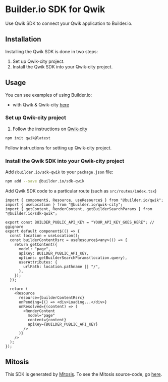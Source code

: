 # Builder.io SDK for Qwik

Use Qwik SDK to connect your Qwik application to Builder.io.

## Installation

Installing the Qwik SDK is done in two steps:

1. Set up Qwik-city project.
2. Install the Qwik SDK into your Qwik-city project.

## Usage

You can see examples of using Builder.io:

- with Qwik & Qwik-city [here](/examples/qwik)

### Set up Qwik-city project

1. Follow the instructions on [Qwik-city](https://qwik.builder.io/qwikcity/overview)

```bash
npm init qwik@latest
```

Follow instructions for setting up Qwik-city project.

### Install the Qwik SDK into your Qwik-city project

Add `@builder.io/sdk-qwik` to your `package.json` file:

```bash
npm add --save @builder.io/sdk-qwik
```

Add Qwik SDK code to a particular route (such as `src/routes/index.tsx`)

```typscript
import { component$, Resource, useResource$ } from "@builder.io/qwik";
import { useLocation } from "@builder.io/qwik-city";
import { getContent, RenderContent, getBuilderSearchParams } from "@builder.io/sdk-qwik";

export const BUILDER_PUBLIC_API_KEY = "YOUR_API_KEY_GOES_HERE"; // ggignore
export default component$(() => {
  const location = useLocation();
  const builderContentRsrc = useResource$<any>(() => {
    return getContent({
      model: "page",
      apiKey: BUILDER_PUBLIC_API_KEY,
      options: getBuilderSearchParams(location.query),
      userAttributes: {
        urlPath: location.pathname || "/",
      },
    });
  });

  return (
    <Resource
      resource={builderContentRsrc}
      onPending={() => <div>Loading...</div>}
      onResolved={(content) => (
        <RenderContent
          model="page"
          content={content}
          apiKey={BUILDER_PUBLIC_API_KEY}
        />
      )}
    />
  );
});
```

## Mitosis

This SDK is generated by [Mitosis](https://github.com/BuilderIO/mitosis). To see the Mitosis source-code, go [here](https://github.com/BuilderIO/builder/tree/main/packages/sdks/src).
